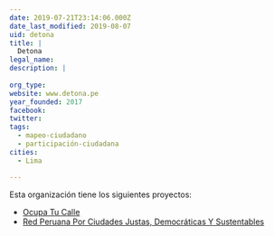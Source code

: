 ```yaml
---
date: 2019-07-21T23:14:06.000Z
date_last_modified: 2019-08-07
uid: detona
title: |
  Detona
legal_name: 
description: |
  
org_type: 
website: www.detona.pe
year_founded: 2017
facebook: 
twitter: 
tags:
  - mapeo-ciudadano
  - participación-ciudadana
cities: 
  - Lima

---
```


Esta organización tiene los siguientes proyectos:

- [Ocupa Tu Calle](/proyectos/ocupa-tu-calle)
- [Red Peruana Por Ciudades Justas, Democráticas Y Sustentables](/proyectos/red-peruana-por-ciudades-justas-democraticas-y-sustentables)
